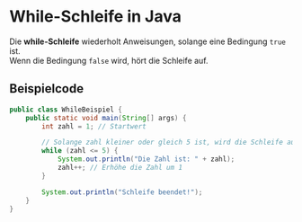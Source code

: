 # While-Schleife in Java

Die **while-Schleife** wiederholt Anweisungen, solange eine Bedingung `true` ist.  
Wenn die Bedingung `false` wird, hört die Schleife auf.

## Beispielcode

```java
public class WhileBeispiel {
    public static void main(String[] args) {
        int zahl = 1; // Startwert

        // Solange zahl kleiner oder gleich 5 ist, wird die Schleife ausgeführt
        while (zahl <= 5) {
            System.out.println("Die Zahl ist: " + zahl);
            zahl++; // Erhöhe die Zahl um 1
        }

        System.out.println("Schleife beendet!");
    }
}
